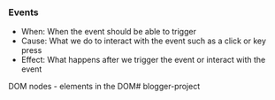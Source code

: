 ### Events

- When: When the event should be able to trigger
- Cause: What we do to interact with the event such as a click or key press
- Effect: What happens after we trigger the event or interact with the event

DOM nodes - elements in the DOM# blogger-project
